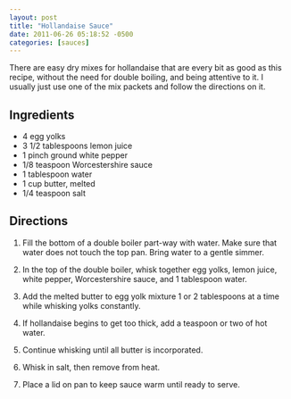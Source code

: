 ```yaml
---
layout: post
title: "Hollandaise Sauce"
date: 2011-06-26 05:18:52 -0500
categories: [sauces]
---
```

There are easy dry mixes for hollandaise that are every bit as good as
this recipe, without the need for double boiling, and being attentive
to it. I usually just use one of the mix packets and follow the
directions on it.


## Ingredients

* 4 egg yolks
* 3 1/2 tablespoons lemon juice
* 1 pinch ground white pepper
* 1/8 teaspoon Worcestershire sauce
* 1 tablespoon water
* 1 cup butter, melted
* 1/4 teaspoon salt


## Directions

1.  Fill the bottom of a double boiler part-way with water. Make sure that water does not touch the top pan. Bring water to a gentle simmer.

1.  In the top of the double boiler, whisk together egg yolks, lemon juice, white pepper, Worcestershire sauce, and 1 tablespoon water.

1.  Add the melted butter to egg yolk mixture 1 or 2 tablespoons at a time while whisking yolks constantly.

1.  If hollandaise begins to get too thick, add a teaspoon or two of hot water.

1.  Continue whisking until all butter is incorporated.

1.  Whisk in salt, then remove from heat.

1.  Place a lid on pan to keep sauce warm until ready to serve.

